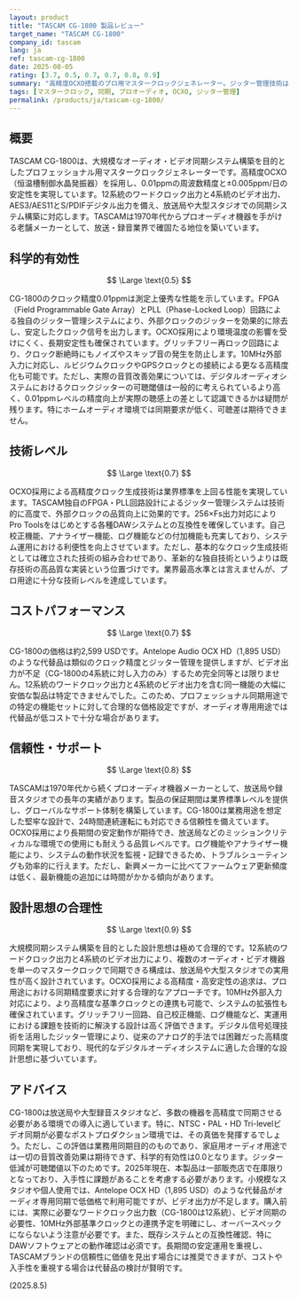 ```yaml
---
layout: product
title: "TASCAM CG-1800 製品レビュー"
target_name: "TASCAM CG-1800"
company_id: tascam
lang: ja
ref: tascam-cg-1800
date: 2025-08-05
rating: [3.7, 0.5, 0.7, 0.7, 0.8, 0.9]
summary: "高精度OCXO搭載のプロ用マスタークロックジェネレーター。ジッター管理技術は優秀ですが、非プロフェッショナル環境での可聴効果は限定的で、一部代替品との価格差があります。"
tags: [マスタークロック, 同期, プロオーディオ, OCXO, ジッター管理]
permalink: /products/ja/tascam-cg-1800/
---
```


## 概要

TASCAM CG-1800は、大規模なオーディオ・ビデオ同期システム構築を目的としたプロフェッショナル用マスタークロックジェネレーターです。高精度OCXO（恒温槽制御水晶発振器）を採用し、0.01ppmの周波数精度と±0.005ppm/日の安定性を実現しています。12系統のワードクロック出力と4系統のビデオ出力、AES3/AES11とS/PDIFデジタル出力を備え、放送局や大型スタジオでの同期システム構築に対応します。TASCAMは1970年代からプロオーディオ機器を手がける老舗メーカーとして、放送・録音業界で確固たる地位を築いています。

## 科学的有効性

$$ \Large \text{0.5} $$

CG-1800のクロック精度0.01ppmは測定上優秀な性能を示しています。FPGA（Field Programmable Gate Array）とPLL（Phase-Locked Loop）回路による独自のジッター管理システムにより、外部クロックのジッターを効果的に除去し、安定したクロック信号を出力します。OCXO採用により環境温度の影響を受けにくく、長期安定性も確保されています。グリッチフリー再ロック回路により、クロック断絶時にもノイズやスキップ音の発生を防止します。10MHz外部入力に対応し、ルビジウムクロックやGPSクロックとの接続による更なる高精度化も可能です。ただし、実際の音質改善効果については、デジタルオーディオシステムにおけるクロックジッターの可聴閾値は一般的に考えられているより高く、0.01ppmレベルの精度向上が実際の聴感上の差として認識できるかは疑問が残ります。特にホームオーディオ環境では同期要求が低く、可聴差は期待できません。

## 技術レベル

$$ \Large \text{0.7} $$

OCXO採用による高精度クロック生成技術は業界標準を上回る性能を実現しています。TASCAM独自のFPGA・PLL回路設計によるジッター管理システムは技術的に高度で、外部クロックの品質向上に効果的です。256×Fs出力対応によりPro Toolsをはじめとする各種DAWシステムとの互換性を確保しています。自己校正機能、アナライザー機能、ログ機能などの付加機能も充実しており、システム運用における利便性を向上させています。ただし、基本的なクロック生成技術としては確立された技術の組み合わせであり、革新的な独自技術というよりは既存技術の高品質な実装という位置づけです。業界最高水準とは言えませんが、プロ用途に十分な技術レベルを達成しています。

## コストパフォーマンス

$$ \Large \text{0.7} $$

CG-1800の価格は約2,599 USDです。Antelope Audio OCX HD（1,895 USD）のような代替品は類似のクロック精度とジッター管理を提供しますが、ビデオ出力が不足（CG-1800の4系統に対し入力のみ）するため完全同等とは限りません。12系統のワードクロック出力と4系統のビデオ出力を含む同一機能の大幅に安価な製品は特定できませんでした。このため、プロフェッショナル同期用途での特定の機能セットに対して合理的な価格設定ですが、オーディオ専用用途では代替品が低コストで十分な場合があります。

## 信頼性・サポート

$$ \Large \text{0.8} $$

TASCAMは1970年代から続くプロオーディオ機器メーカーとして、放送局や録音スタジオでの長年の実績があります。製品の保証期間は業界標準レベルを提供し、グローバルなサポート体制を構築しています。CG-1800は業務用途を想定した堅牢な設計で、24時間連続運転にも対応できる信頼性を備えています。OCXO採用により長期間の安定動作が期待でき、放送局などのミッションクリティカルな環境での使用にも耐えうる品質レベルです。ログ機能やアナライザー機能により、システムの動作状況を監視・記録できるため、トラブルシューティングも効率的に行えます。ただし、新興メーカーに比べてファームウェア更新頻度は低く、最新機能の追加には時間がかかる傾向があります。

## 設計思想の合理性

$$ \Large \text{0.9} $$

大規模同期システム構築を目的とした設計思想は極めて合理的です。12系統のワードクロック出力と4系統のビデオ出力により、複数のオーディオ・ビデオ機器を単一のマスタークロックで同期できる構成は、放送局や大型スタジオでの実用性が高く設計されています。OCXO採用による高精度・高安定性の追求は、プロ用途における同期精度要求に対する合理的なアプローチです。10MHz外部入力対応により、より高精度な基準クロックとの連携も可能で、システムの拡張性も確保されています。グリッチフリー回路、自己校正機能、ログ機能など、実運用における課題を技術的に解決する設計は高く評価できます。デジタル信号処理技術を活用したジッター管理により、従来のアナログ的手法では困難だった高精度同期を実現しており、現代的なデジタルオーディオシステムに適した合理的な設計思想に基づいています。

## アドバイス

CG-1800は放送局や大型録音スタジオなど、多数の機器を高精度で同期させる必要がある環境での導入に適しています。特に、NTSC・PAL・HD Tri-levelビデオ同期が必要なポストプロダクション環境では、その真価を発揮するでしょう。ただし、この評価は業務用同期目的のものであり、家庭用オーディオ用途では一切の音質改善効果は期待できず、科学的有効性は0.0となります。ジッター低減が可聴閾値以下のためです。2025年現在、本製品は一部販売店で在庫限りとなっており、入手性に課題があることを考慮する必要があります。小規模なスタジオや個人使用では、Antelope OCX HD（1,895 USD）のような代替品がオーディオ専用同期で低価格で利用可能ですが、ビデオ出力が不足します。購入前には、実際に必要なワードクロック出力数（CG-1800は12系統）、ビデオ同期の必要性、10MHz外部基準クロックとの連携予定を明確にし、オーバースペックにならないよう注意が必要です。また、既存システムとの互換性確認、特にDAWソフトウェアとの動作確認は必須です。長期間の安定運用を重視し、TASCAMブランドの信頼性に価値を見出す場合には推奨できますが、コストや入手性を重視する場合は代替品の検討が賢明です。

(2025.8.5)
